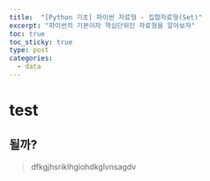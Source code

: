 ```yaml
---
title:  "[Python 기초] 파이썬 자료형 - 집합자료형(Set)"
excerpt: "파이썬의 기본이자 핵심단위인 자료형을 알아보자"
toc: true
toc_sticky: true
type: post
categories:
  - data
---
```


# test

## 될까?
> dfkgjhsriklhgiohdkglvnsagdv
